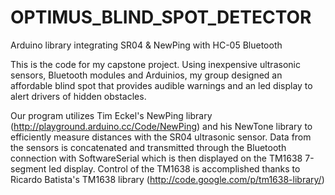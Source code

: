 # OPTIMUS_BLIND_SPOT_DETECTOR 

Arduino library integrating SR04 &amp; NewPing with HC-05 Bluetooth

This is the code for my capstone project. 
Using inexpensive ultrasonic sensors, Bluetooth modules and Arduinios, 
my group designed an affordable blind spot that provides audible warnings and an led display to alert drivers of hidden obstacles.

Our program utilizes Tim Eckel's NewPing library (http://playground.arduino.cc/Code/NewPing) and his NewTone library
to efficiently measure distances with the SR04 ultrasonic sensor. Data from the sensors is concatenated and transmitted through the Bluetooth
connection with SoftwareSerial which is then displayed on the TM1638 7-segment led display. Control of the TM1638 is accomplished thanks
to Ricardo Batista's TM1638 library (http://code.google.com/p/tm1638-library/)
